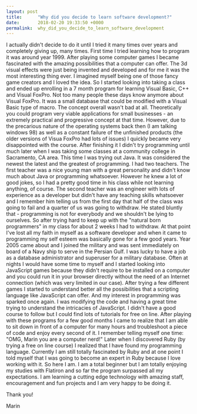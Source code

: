 ```yaml
---
layout: post
title:      "Why did you decide to learn software development?"
date:       2018-02-20 19:33:50 +0000
permalink:  why_did_you_decide_to_learn_software_development
---
```


I actually didn't decide to do it until I tried it many times over  years and completely giving up, many times.
First time I tried learning how to program it was around year 1999. 
After playing some  computer  games  I became fascinated with the amazing possibilities that a computer can offer. The 3d visual effects were just being invented and developed and for me it was the most interesting thing ever.  I imagined myself being one of those fancy game creators and I loved the idea. So I started looking into taking a class and ended up enrolling in a 7 month program for learning Visual Basic, C++ and Visual FoxPro.  Not too many people these days know anymore about Visual FoxPro. It was a small database that could be modified with a Visual Basic type of macro. The concept overall wasn't bad at all. Theoretically you could program very viable applications for small businesses - an extremely  practical and progressive concept at that time. However, due to the precarious nature of the operating systems back then (I am talking windows 98) as well as a constant failure of the  unfinished products (the older versions of Visua FoxPro had lots of issues) I quickly became very disappointed with the course.  After finishing it I didn't try programming until much later when I was taking some classes at a community college in Sacramento, CA area. This time I was trying out Java. It was considered the newest the latest and the greatest of programming. I had two teachers. The first teacher was a nice young man with a great personality and  didn't know much about Java or programming whatsoever. However he knew a lot of good jokes, so I had a pretty good time in his class while not  learning anything, of course. The second teacher was an engineer with lots of experience as a developer but didn't have any teaching skills whatsoever and I remember him telling  us from the first day that half of the class was going to fail and a quarter of us was going to withdraw. He stated bluntly that - programming is not for everybody and we shouldn't be lying to ourselves.  So after trying hard to keep up with the "natural born programmers" in my class for about 2 weeks I had to withdraw.  At that point I've lost all my faith in myself as a software developer and when it came to programming my self esteem was basically gone for a few good years. Year 2005 came about and  I joined the military and was sent immediately on board of a Navy ship to serve in the Persian Gulf. I was lucky to have a job as a database administrator and superuser for a military database. Often at nights I would have some time to myself and I started looking into JavaScript games because they didn't require to be installed on a computer and you could run it in your browser directly without the need of an Internet connection (which was very limited in our case). After trying a few different games I started to understand better all the possibilities that a scripting language like JavaScript can offer. And my interest in programming was sparked once again. I was modifying the code and having a great time trying to understand the intricacies of JavaScript. I didn't have a good course to follow but I could find lots of tutorials for free on line. After playing with these programs for a few good months I came to realize that I am able to sit down in front of a computer for many hours and troubleshoot a piece of code  and enjoy every second of it. I remember telling myself one time: "OMG, Marin you are a computer nerd!"  Later when I discovered Ruby (by trying a free on line course) I realized that I have found my programming language. Currently I  am still totally fascinated by Ruby and at one point I told myself that I was going to become an expert in Ruby because I love working with it.  So here I am. I am a total beginner but I am totally enjoying my studies with  Flatiron and so far the program surpassed all my expectations. I am learning a cutting edge technology with amazing staff, encouragement and fun projects and I am very happy to be doing it. 

Thank you!

Marin 
